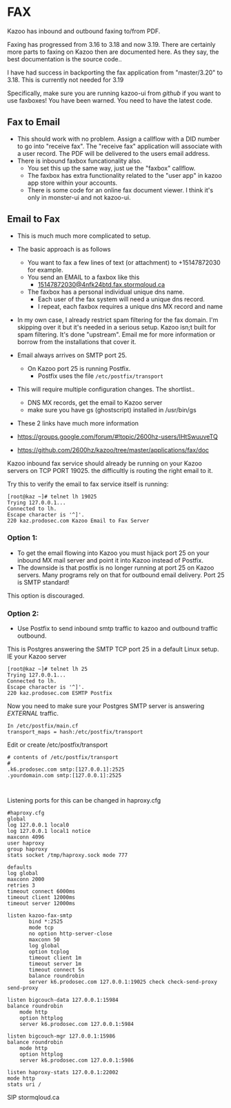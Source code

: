 # FAX

Kazoo has inbound and outbound faxing to/from PDF.

Faxing has progressed from 3.16 to 3.18 and now 3.19.  There are certainly more parts to faxing on Kazoo then are documented here.  As they say, the best documentation is the source code..

I have had success in backporting the fax application from "master/3.20" to 3.18.  This is currently not needed for 3.19

Specifically, make sure you are running kazoo-ui from *github* if you want to use faxboxes!  You have been warned.  You need to have the latest code.

## Fax to Email
* This should work with no problem.  Assign a callflow with a DID number to go into "receive fax".  The "receive fax" application will associate with a user record.  The PDF will be delivered to the users email address.
* There is inbound faxbox funcationality also.  
  * You set this up the same way, just ue the "faxbox" callflow.
  * The faxbox has extra functionality related to the "user app" in kazoo app store within your accounts.
  * There is some code for an online fax document viewer.  I think it's only in monster-ui and not kazoo-ui.

## Email to Fax

* This is much much more complicated to setup.

* The basic approach is as follows
  * You want to fax a few lines of text (or attachment) to +15147872030 for example.
  * You send an EMAIL to a faxbox like this
    * 15147872030@4nfk24btd.fax.stormqloud.ca
  * The faxbox has a personal individual unique dns name.
    * Each user of the fax system will need a unique dns record.
    * I repeat, each faxbox requires a unique dns MX record and name

* In my own case, I already restrict spam filtering for the fax domain.  I'm skipping over it but it's needed in a serious setup.  Kazoo isn;t built for spam filtering.  It's done "upstream".   Email me for more information or borrow from the installations that cover it.

* Email always arrives on SMTP port 25.
  * On Kazoo port 25 is running Postfix.
    * Postfix uses the file 
     `/etc/postfix/transport`




* This will require multiple configuration changes.  The shortlist..
  * DNS MX records, get the email to Kazoo server
  * make sure you have gs (ghostscript) installed in /usr/bin/gs
  
* These 2 links have much more information
* https://groups.google.com/forum/#!topic/2600hz-users/IHtSwuuveTQ
* https://github.com/2600hz/kazoo/tree/master/applications/fax/doc


Kazoo inbound fax service should already be running on your Kazoo servers on TCP PORT 19025.  the difficultly is routing the right email to it.

Try this to verify the email to fax service itself is running:

```
[root@kaz ~]# telnet lh 19025
Trying 127.0.0.1...
Connected to lh.
Escape character is '^]'.
220 kaz.prodosec.com Kazoo Email to Fax Server
```


### Option 1: 
  * To get the email flowing into Kazoo you must hijack port 25 on your inbound MX mail server and point it into Kazoo instead of Postfix.
  * The downside is that postfix is no longer running at port 25 on Kazoo servers.  Many programs rely on that for outbound email delivery.  Port 25 is SMTP standard!
 
 This option is discouraged.

### Option 2:
 *  Use Postfix to send inbound smtp traffic to kazoo and outbound traffic outbound.

This is Postgres answering the SMTP TCP port 25 in a default Linux setup.  IE your Kazoo server

```
[root@kaz ~]# telnet lh 25
Trying 127.0.0.1...
Connected to lh.
Escape character is '^]'.
220 kaz.prodosec.com ESMTP Postfix

```

Now you need to make sure your Postgres SMTP server is answering *EXTERNAL* traffic.

```
In /etc/postfix/main.cf
transport_maps = hash:/etc/postfix/transport
```

Edit or create /etc/postfix/transport

```
# contents of /etc/postfix/transport
#
.k6.prodosec.com smtp:[127.0.0.1]:2525
.yourdomain.com smtp:[127.0.0.1]:2525



```





Listening ports for this can be changed in haproxy.cfg


```
#haproxy.cfg
global
log 127.0.0.1 local0
log 127.0.0.1 local1 notice
maxconn 4096
user haproxy
group haproxy
stats socket /tmp/haproxy.sock mode 777

defaults
log global
maxconn 2000
retries 3
timeout connect 6000ms
timeout client 12000ms
timeout server 12000ms

listen kazoo-fax-smtp
       bind *:2525
       mode tcp
       no option http-server-close
       maxconn 50
       log global
       option tcplog
       timeout client 1m
       timeout server 1m
       timeout connect 5s
       balance roundrobin
       server k6.prodosec.com 127.0.0.1:19025 check check-send-proxy send-proxy

listen bigcouch-data 127.0.0.1:15984
balance roundrobin
    mode http
    option httplog
    server k6.prodosec.com 127.0.0.1:5984

listen bigcouch-mgr 127.0.0.1:15986
balance roundrobin
    mode http
    option httplog
    server k6.prodosec.com 127.0.0.1:5986

listen haproxy-stats 127.0.0.1:22002
mode http
stats uri /

```
SIP stormqloud.ca

